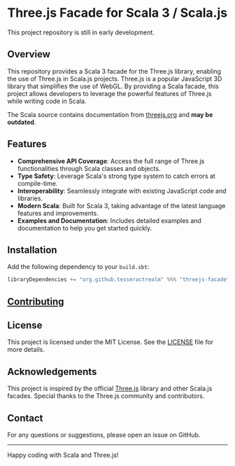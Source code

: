 # Three.js Facade for Scala 3 / Scala.js

This project repository is still in early development.

## Overview

This repository provides a Scala 3 facade for the Three.js library, enabling the use of Three.js in Scala.js projects. 
Three.js is a popular JavaScript 3D library that simplifies the use of WebGL. By providing a Scala facade, 
this project allows developers to leverage the powerful features of Three.js while writing code in Scala.

The Scala source contains documentation from [threejs.org](https://threejs.org/docs/index.html) and **may be outdated**.

## Features

- **Comprehensive API Coverage**: Access the full range of Three.js functionalities through Scala classes and objects.
- **Type Safety**: Leverage Scala's strong type system to catch errors at compile-time.
- **Interoperability**: Seamlessly integrate with existing JavaScript code and libraries.
- **Modern Scala**: Built for Scala 3, taking advantage of the latest language features and improvements.
- **Examples and Documentation**: Includes detailed examples and documentation to help you get started quickly.

## Installation

Add the following dependency to your `build.sbt`:

```scala
libraryDependencies += "org.github.tesseractrealm" %%% "threejs-facade" % "r165"
```
  
## [Contributing](docs/Contribution.md)


## License

This project is licensed under the MIT License. See the [LICENSE](/LICENSE) file for more details.

## Acknowledgements

This project is inspired by the official [Three.js](https://threejs.org/) library and other Scala.js facades. Special thanks to the Three.js community and contributors.

## Contact

For any questions or suggestions, please open an issue on GitHub.

---

Happy coding with Scala and Three.js!
